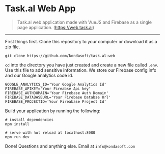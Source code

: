 # Task.al Web App

> Task.al web application made with VueJS and Firebase as a single page application. (https://web.task.al) 

---

First things first. Clone this repository to your computer or download it as a zip file.

```git clone https://github.com/kondasoft/task.al-web```

`cd` into the directory you have just created and create a new file called `.env`. Use this file to add sensitive information. We store our Firebase config info and our Google analytics code id. 

```
GOOGLE_ANALYTICS_ID='Your Google Analytics Id'
FIREBASE_APIKEY='Your Fireabse Api key'
FIREBASE_AUTHDOMAIN='Your Firebase Auth Domain'
FIREBASE_DATABASEURL='Your Firebase Databse Url'
FIREBASE_PROJECTID='Your Fireabase Project Id'
```

Build your application by running the following:

```
# install dependencies
npm install

# serve with hot reload at localhost:8080
npm run dev
```

Done! Questions and anything else. Email at `info@kondasoft.com`
